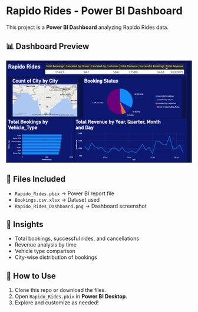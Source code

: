 # Rapido Rides - Power BI Dashboard

This project is a **Power BI Dashboard** analyzing Rapido Rides data.

## 📊 Dashboard Preview
![Rapido Rides Dashboard](Rapido_Rides_Dashboard.png)

## 📂 Files Included
- `Rapido_Rides.pbix` → Power BI report file
- `Bookings.csv.xlsx` → Dataset used
- `Rapido_Rides_Dashboard.png` → Dashboard screenshot

## 🔎 Insights
- Total bookings, successful rides, and cancellations
- Revenue analysis by time
- Vehicle type comparison
- City-wise distribution of bookings

## 🚀 How to Use
1. Clone this repo or download the files.
2. Open `Rapido_Rides.pbix` in **Power BI Desktop**.
3. Explore and customize as needed!

